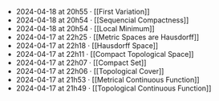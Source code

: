 - 2024-04-18 at 20h55 · [[First Variation]]
- 2024-04-18 at 20h54 · [[Sequencial Compactness]]
- 2024-04-18 at 20h54 · [[Local Minimum]]
- 2024-04-17 at 22h25 · [[Metric Spaces are Hausdorff]]
- 2024-04-17 at 22h18 · [[Hausdorff Space]]
- 2024-04-17 at 22h11 · [[Compact Topological Space]]
- 2024-04-17 at 22h07 · [[Compact Set]]
- 2024-04-17 at 22h06 · [[Topological Cover]]
- 2024-04-17 at 21h53 · [[Metrical Continuous Function]]
- 2024-04-17 at 21h49 · [[Topological Continuous Function]]
